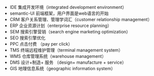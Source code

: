 * IDE 集成开发环境（integrated development environment）
* semantic-UI 前端框架，用户界面是web语言的开始
* CRM 客户关系管理、管理学词汇（customer relationship management）
* ERP 企业资源计划（enterprise resource planning）
* SEM 搜索引擎营销（search engine marketing optimization）
* SEO 搜索引擎优化
* PPC 点击付费 （pay per click）
* TMS 终端远程维护管理（terminal management system）
* WMS 仓库管理系统（warehouse management）
* DMS 设计+制造+ 服务 （design+ manufacture + service）
* GIS 地理信息系统（geographic information system）